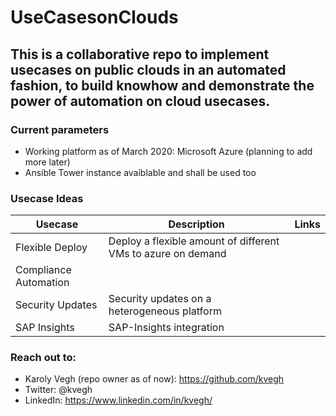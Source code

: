 # UseCasesonClouds
## This is a collaborative repo to implement usecases on public clouds in an automated fashion, to build knowhow and demonstrate the power of automation on cloud usecases.

### Current parameters

* Working platform as of March 2020: Microsoft Azure (planning to add more later) 
* Ansible Tower instance avaiblable and shall be used too 

### Usecase Ideas
  
| Usecase | Description | Links | 
|---|---|---|
| Flexible Deploy  | Deploy a flexible amount of different VMs to azure on demand  |   |
| Compliance Automation |   |   |
| Security Updates | Security updates on a heterogeneous platform |   |
| SAP Insights | SAP-Insights integration |   |

### Reach out to: 
* Karoly Vegh (repo owner as of now): https://github.com/kvegh
* Twitter: @kvegh
* LinkedIn: https://www.linkedin.com/in/kvegh/
 
 




